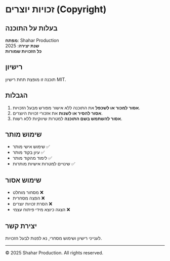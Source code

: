 # זכויות יוצרים (Copyright)

## בעלות על התוכנה

**מפתח**: Shahar Production  
**שנת יצירה**: 2025  
**כל הזכויות שמורות**

## רישיון

תוכנה זו מופצת תחת רישיון MIT.

## הגבלות

1. **אסור למכור או לשכפל** את התוכנה ללא אישור מפורש מבעל הזכויות.
2. **אסור להסיר או לשנות** את אזכורי זכויות היוצרים.
3. **אסור להשתמש בשם התוכנה** למטרות שיווקיות ללא רשות.

## שימוש מותר

- שימוש אישי מותר ✅
- עיון בקוד מותר ✅
- לימוד מהקוד מותר ✅
- שינויים למטרות אישיות מותרות ✅

## שימוש אסור

- מסחור מוחלט ❌
- הפצה מסחרית ❌
- הסרת זכויות יוצרים ❌
- הצגה כיוצא מידי פיתוח עצמי ❌

## יצירת קשר

לענייני רישיון ושימוש מסחרי, נא לפנות לבעל הזכויות.

---

© 2025 Shahar Production. All rights reserved.
